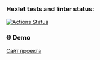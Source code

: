 ### Hexlet tests and linter status:
[![Actions Status](https://github.com/VVP04/python-project-52/actions/workflows/hexlet-check.yml/badge.svg)](https://github.com/VVP04/python-project-52/actions)
### 🌐 Demo
[Сайт проекта](https://python-project-52-tae0.onrender.com)